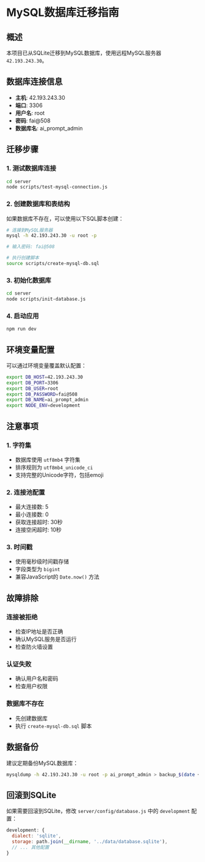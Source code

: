 # MySQL数据库迁移指南

## 概述
本项目已从SQLite迁移到MySQL数据库，使用远程MySQL服务器 `42.193.243.30`。

## 数据库连接信息
- **主机**: 42.193.243.30
- **端口**: 3306
- **用户名**: root
- **密码**: fai@508
- **数据库名**: ai_prompt_admin

## 迁移步骤

### 1. 测试数据库连接
```bash
cd server
node scripts/test-mysql-connection.js
```

### 2. 创建数据库和表结构
如果数据库不存在，可以使用以下SQL脚本创建：
```bash
# 连接到MySQL服务器
mysql -h 42.193.243.30 -u root -p

# 输入密码: fai@508

# 执行创建脚本
source scripts/create-mysql-db.sql
```

### 3. 初始化数据库
```bash
cd server
node scripts/init-database.js
```

### 4. 启动应用
```bash
npm run dev
```

## 环境变量配置
可以通过环境变量覆盖默认配置：

```bash
export DB_HOST=42.193.243.30
export DB_PORT=3306
export DB_USER=root
export DB_PASSWORD=fai@508
export DB_NAME=ai_prompt_admin
export NODE_ENV=development
```

## 注意事项

### 1. 字符集
- 数据库使用 `utf8mb4` 字符集
- 排序规则为 `utf8mb4_unicode_ci`
- 支持完整的Unicode字符，包括emoji

### 2. 连接池配置
- 最大连接数: 5
- 最小连接数: 0
- 获取连接超时: 30秒
- 连接空闲超时: 10秒

### 3. 时间戳
- 使用毫秒级时间戳存储
- 字段类型为 `bigint`
- 兼容JavaScript的 `Date.now()` 方法

## 故障排除

### 连接被拒绝
- 检查IP地址是否正确
- 确认MySQL服务是否运行
- 检查防火墙设置

### 认证失败
- 确认用户名和密码
- 检查用户权限

### 数据库不存在
- 先创建数据库
- 执行 `create-mysql-db.sql` 脚本

## 数据备份
建议定期备份MySQL数据库：
```bash
mysqldump -h 42.193.243.30 -u root -p ai_prompt_admin > backup_$(date +%Y%m%d_%H%M%S).sql
```

## 回滚到SQLite
如果需要回滚到SQLite，修改 `server/config/database.js` 中的 `development` 配置：
```javascript
development: {
  dialect: 'sqlite',
  storage: path.join(__dirname, '../data/database.sqlite'),
  // ... 其他配置
}
```
